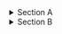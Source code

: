 <details>
  <summary>Section A</summary>
  a
  <details>
    <summary>Section A.B</summary>
    b
    <details>
       <summary>Section A.B.C</summary>
       c 
       <details>
          <summary>Section A.B.C.D</summary>
          d
  </details>
  </details>
  </details>
  </details>
  </details>

<details>
   <summary>Section B</summary>
   important stuff goes here
# list
1. one
  1. one one
  1. one two
1. two
1. three   
</details>

